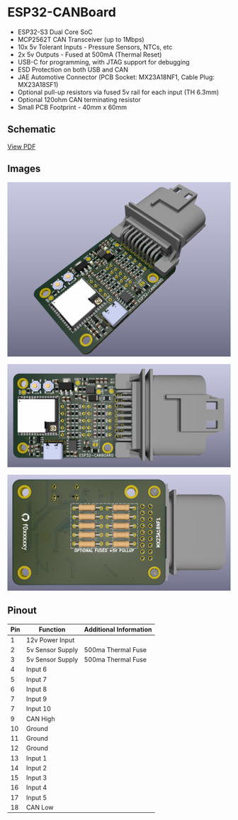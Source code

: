 # ESP32-CANBoard
* ESP32-S3 Dual Core SoC
* MCP2562T CAN Transceiver (up to 1Mbps)
* 10x 5v Tolerant Inputs - Pressure Sensors, NTCs, etc
* 2x 5v Outputs - Fused at 500mA (Thermal Reset)
* USB-C for programming, with JTAG support for debugging
* ESD Protection on both USB and CAN
* JAE Automotive Connector (PCB Socket: MX23A18NF1, Cable Plug: MX23A18SF1)
* Optional pull-up resistors via fused 5v rail for each input (TH 6.3mm)
* Optional 120ohm CAN terminating resistor
* Small PCB Footprint - 40mm x 60mm

## Schematic
[View PDF](docs/esp32-canboard-schematic.pdf)

## Images
![esp32-canboard-iso](docs/esp32-canboard-iso.png)

![esp32-canboard-top](docs/esp32-canboard-top.png)

![esp32-canboard-bottom](docs/esp32-canboard-bottom.png)

## Pinout
|Pin|Function|Additional Information|
|---|---|---|
|1|12v Power Input||
|2|5v Sensor Supply|500ma Thermal Fuse|
|3|5v Sensor Supply|500ma Thermal Fuse|
|4|Input 6||
|5|Input 7||
|6|Input 8||
|7|Input 9||
|7|Input 10||
|9|CAN High||
|10|Ground||
|11|Ground||
|12|Ground||
|13|Input 1||
|14|Input 2||
|15|Input 3||
|16|Input 4||
|17|Input 5||
|18|CAN Low||